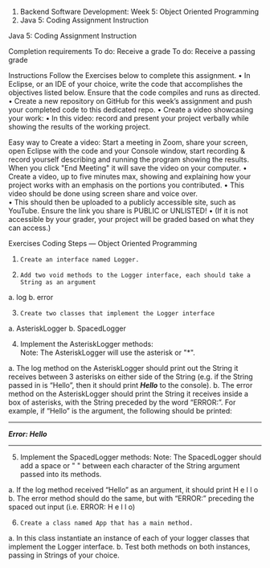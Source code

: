 1.	Backend Software Development: Week 5: Object Oriented Programming
2.	Java 5: Coding Assignment Instruction 

Java 5: Coding Assignment Instruction
 
Completion requirements
To do: Receive a grade To do: Receive a passing grade

Instructions
Follow the Exercises below to complete this assignment.
• In Eclipse, or an IDE of your choice, write the code that accomplishes the objectives listed below. Ensure that the code compiles and runs as directed.
• Create a new repository on GitHub for this week’s assignment and push your completed code to this dedicated repo.
•  Create a video showcasing your work:
• In this video: record and present your project verbally while showing the results of the working project.   

Easy way to Create a video:  Start a meeting in Zoom, share your screen, open Eclipse with the code and your Console window, start recording & record yourself describing and running the program showing the results. When you click "End Meeting" it will save the video on your computer.
•  Create a video, up to five minutes max, showing and explaining how your project works with an emphasis on the portions you contributed.
• This video should be done using screen share and voice over.  
• This should then be uploaded to a publicly accessible site, such as YouTube. Ensure the link you share is PUBLIC or UNLISTED!
• (If it is not accessible by your grader, your project will be graded based on what they can access.)

Exercises
Coding Steps — Object Oriented Programming
1.     Create an interface named Logger.

2.     Add two void methods to the Logger interface, each should take a String as an argument
a.  log
b.  error

3.     Create two classes that implement the Logger interface
a.  AsteriskLogger
b.  SpacedLogger

4.  Implement the AsteriskLogger methods:  
Note:  The AsteriskLogger will use the asterisk or "*".

a.  The log method on the AsteriskLogger should print out the String it receives between 3 asterisks on either side of the String (e.g. if the String passed in is “Hello”, then it should print ***Hello*** to the console).
b. The error method on the AsteriskLogger should print the String it receives inside a box of asterisks, with the String preceded by the word “ERROR:”. For example, if “Hello” is the argument, the following should be printed:
****************
***Error: Hello***
****************

5. Implement the SpacedLogger methods:
Note:  The SpacedLogger should add a space or " " between each character of the String argument passed into its methods.

a. If the log method received “Hello” as an argument, it should print H e l l o
b. The error method should do the same, but with “ERROR:” preceding the spaced out input (i.e. ERROR: H e l l o)

6.     Create a class named App that has a main method.
a.  In this class instantiate an instance of each of your logger classes that implement the Logger interface.
b. Test both methods on both instances, passing in Strings of your choice.
